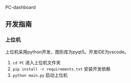 PC-dashboard
## 开发指南
### 上位机
上位机采用python开发，图形库为pyqt5。开发IDE为vscode。
1. `cd PC` 进入上位机文件夹
2. `pip install -r requirements.txt` 安装开发依赖
3. `python main.py`  启动上位机
